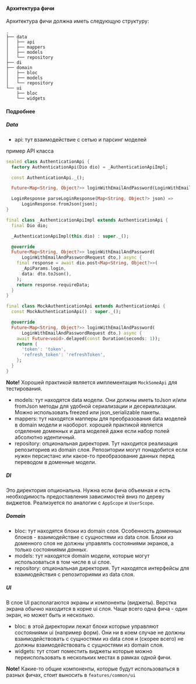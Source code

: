 #### Архитектура фичи

Архитектура фичи должна иметь следующую структуру:

```
.
├── data
│   ├── api
│   ├── mappers
│   ├── models
│   └── repository
├── di
├── domain
│   ├── bloc
│   ├── models
│   └── repository
└── ui
    ├── bloc
    └── widgets
```

#### Подробнее

##### Data

- api: тут взаимодействие с сетью и парсинг моделей

пример API класса

```dart
sealed class AuthenticationApi {
  factory AuthenticationApi(Dio dio) = _AuthenticationApiImpl;

  const AuthenticationApi._();

  Future<Map<String, Object?>> loginWithEmailAndPassword(LoginWithEmailAndPasswordRequest dto,);

  LoginResponse parseLoginResponse(Map<String, Object?> json) =>
      LoginResponse.fromJson(json);
}

final class _AuthenticationApiImpl extends AuthenticationApi {
  final Dio dio;

  _AuthenticationApiImpl(this.dio) : super._();

  @override
  Future<Map<String, Object?>> loginWithEmailAndPassword(
      LoginWithEmailAndPasswordRequest dto,) async {
    final response = await dio.post<Map<String, Object?>>(
      _ApiParams.login,
      data: dto.toJson(),
    );
    return response.requireData;
  }
}

final class MockAuthenticationApi extends AuthenticationApi {
  const MockAuthenticationApi() : super._();

  @override
  Future<Map<String, Object?>> loginWithEmailAndPassword(
      LoginWithEmailAndPasswordRequest dto,) async {
    await Future<void>.delayed(const Duration(seconds: 1));
    return {
      'token': 'token',
      'refresh_token': 'refreshToken',
    };
  }
}
```

**Note!** Хорошей практикой является имплементация `MockSomeApi` для тестирования.

- models: тут находятся data модели. Они должны иметь toJson и/или fromJson методы для удобной
  сериализации и десериализации. Можно использовать freezed или json_serializable пакеты.
- mappers: тут находятся мапперы для преобразования data моделей в domain модели и наоборот.
  хорошей практикой является отделение доменных и дата моделей даже если набор полей абсолютно
  идентичный.
- repository: опциональная директория. Тут находится реализация репозиториев из domain слоя.
  Репозитории могут понадобится если нужен персистанс или какое-то преобразование данных перед
  переводом в доменные модели.

##### DI

Это директория опциональна. Нужна если фича объемная и есть необходимость предоставления
зависимостей вниз по дереву виджетов. Реализуется по аналогии с `AppScope` и `UserScope`.

##### Domain

- bloc: тут находятся блоки из domain слоя. Особенность доменных блоков - взаимодействие
  с сущностями из data слоя. Блоки из доменного слоя не должны управлять состояниями экранов,
  а только состояниями *данных*.
- models: тут находятся domain модели, которые могут использоваться в том числе в ui слое.
- repository: опциональная директория. Тут находятся интерфейсы для взаимодействия с репозиториями
  из data слоя.

##### UI

В слое UI располагаются экраны и компоненты (виджеты). Верстка экрана обычно находится в корне ui
слоя.
Чаще всего одна фича - один экран, но может быть и несколько.

- bloc: в этой директории лежат блоки которые управляют состояниями ui (например форм). Они ни в
  коем случае не должны взаимодействовать с сущностями из data слоя и (скорее всего) не должны
  взаимодействовать с сущностями из domain слоя.
- widgets: тут стоит поместить виджеты которые можно переиспользовать в нескольких местах
  в рамках одной фичи.

**Note!** Какие-то общие компоненты, которые будут использоваться в разных фичах, стоит выносить в
`features/common/ui`
